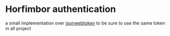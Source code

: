 # Horfimbor authentication

a small implementation over [jsonwebtoken](https://github.com/Keats/jsonwebtoken) to be sure to use the same token in all project

